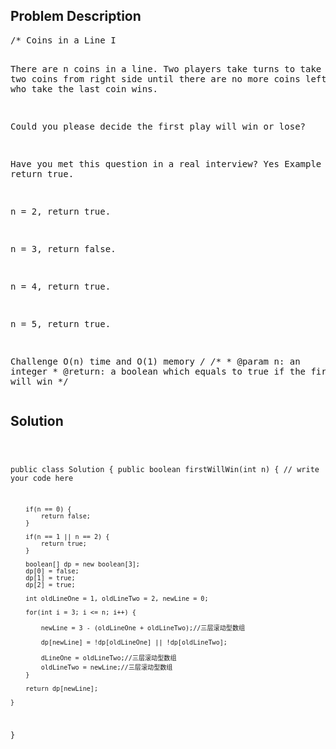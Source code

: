 <!--
<style>
  body { font-family: Arial, sans-serif; }
  .container { max-width: 100%; margin: auto; padding: 10px; }
  .comment-block { background-color: #f9f9f9; padding: 10px; border-left: 5px solid #ccc; max-width: 400px; margin: 20px; word-wrap: break-word; white-space: pre-wrap; }
  .code-block { background-color: #f4f4f4; padding: 10px; border: 1px solid #ddd; }
</style>
-->

<div class='container'>
<h2>Problem Description</h2>
<div class='comment-block'>
<pre>
/* Coins in a Line I

There are n coins in a line. Two players take turns to take one or two coins from right side until there are no more coins left. The player who take the last coin wins.

Could you please decide the first play will win or lose?

Have you met this question in a real interview? Yes
Example
n = 1, return true.

n = 2, return true.

n = 3, return false.

n = 4, return true.

n = 5, return true.

Challenge 
O(n) time and O(1) memory
*/
    /**
     * @param n: an integer
     * @return: a boolean which equals to true if the first player will win
     */
</pre>
</div>

<h2>Solution</h2>
<div class='code-block'>
<pre><code class='language-java'>

public class Solution {
    public boolean firstWillWin(int n) {
        // write your code here
        
        if(n == 0) {
            return false;
        }
        
        if(n == 1 || n == 2) {
            return true;
        }
        
        boolean[] dp = new boolean[3];
        dp[0] = false;
        dp[1] = true;
        dp[2] = true;
        
        int oldLineOne = 1, oldLineTwo = 2, newLine = 0;
        
        for(int i = 3; i <= n; i++) {

            newLine = 3 - (oldLineOne + oldLineTwo);//三层滚动型数组
            
            dp[newLine] = !dp[oldLineOne] || !dp[oldLineTwo];
                
            dLineOne = oldLineTwo;//三层滚动型数组
            oldLineTwo = newLine;//三层滚动型数组
        }
        
        return dp[newLine];
       
    }
}</code></pre>
</div>
</div>

